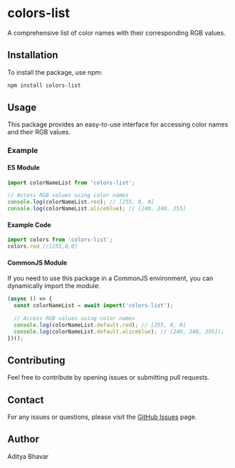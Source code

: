 # colors-list

A comprehensive list of color names with their corresponding RGB values.

## Installation

To install the package, use npm:

```sh
npm install colors-list
```

## Usage

This package provides an easy-to-use interface for accessing color names and their RGB values.

### Example

#### ES Module

```js
import colorNameList from 'colors-list';

// Access RGB values using color names
console.log(colorNameList.red); // [255, 0, 0]
console.log(colorNameList.aliceblue); // [240, 248, 255]
```
#### Example Code
```js
import colors from 'colors-list';
colors.red //[255,0,0]
```
#### CommonJS Module

If you need to use this package in a CommonJS environment, you can dynamically import the module:

```js
(async () => {
  const colorNameList = await import('colors-list');

  // Access RGB values using color names
  console.log(colorNameList.default.red); // [255, 0, 0]
  console.log(colorNameList.default.aliceblue); // [240, 248, 255]);
})();
```

## Contributing

Feel free to contribute by opening issues or submitting pull requests.


## Contact

For any issues or questions, please visit the [GitHub Issues](https://github.com/ADITYABHAVAR17/colors-list/issues) page.

## Author

Aditya Bhavar
